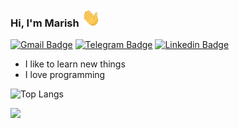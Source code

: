 ### Hi, I'm Marish <img src="https://raw.githubusercontent.com/ABSphreak/ABSphreak/master/gifs/Hi.gif" width="30px">

[![Gmail Badge](https://img.shields.io/badge/-praveenmarish0059@gmail.com-red?style=flat-square&logo=Gmail&logoColor=white&link=mailto:praveenmarish0059@gmail.com)](mailto:praveenmarish0059@gmail.com)
[![Telegram Badge](https://img.shields.io/badge/-praveenmarish-blue?style=flat-square&logo=Telegram&logoColor=white&link=https://t.me/Maari0059)](https://t.me/Maari0059)
[![Linkedin Badge](https://img.shields.io/badge/-praveenmarish-lightblue?style=flat-square&logo=Linkedin&logoColor=white&link=https://www.linkedin.com/in/m-praveen-marish-6668a51b8)](https://www.linkedin.com/in/m-praveen-marish-6668a51b8)

- I like to learn new things
- I love programming


![Top Langs](https://github-readme-stats.vercel.app/api/top-langs/?username=praveenmarish&theme=dark&layout=compact)

<img src="https://github-readme-stats.vercel.app/api?username=praveenmarish&&show_icons=true">
